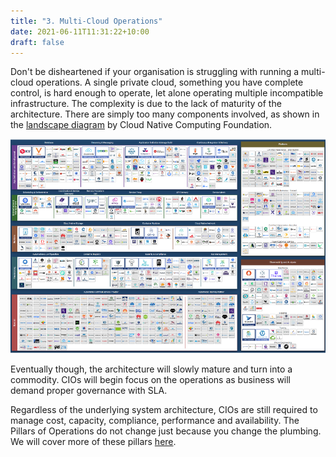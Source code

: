 ```yaml
---
title: "3. Multi-Cloud Operations"
date: 2021-06-11T11:31:22+10:00
draft: false
---
```


Don't be disheartened if your organisation is struggling with running a multi-cloud operations. A single private cloud, something you have complete control, is hard enough to operate, let alone operating multiple incompatible infrastructure. The complexity is due to the lack of maturity of the architecture. There are simply too many components involved, as shown in the [landscape diagram](https://landscape.cncf.io/) by Cloud Native Computing Foundation.

![CNCF Landscape Diagram](1.1.3-fig-1.png)

Eventually though, the architecture will slowly mature and turn into a commodity. CIOs will begin focus on the operations as business will demand proper governance with SLA.

Regardless of the underlying system architecture, CIOs are still required to manage cost, capacity, compliance, performance and availability. The Pillars of Operations do not change just because you change the plumbing. We will cover more of these pillars [here](/operations-management/chapter-1-overview/1.1.8-pillar-process-people/).
